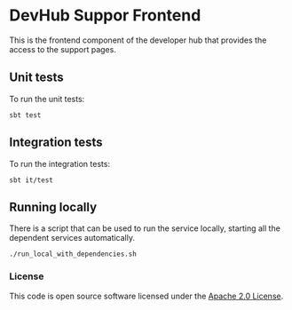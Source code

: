 
# DevHub Suppor Frontend

This is the frontend component of the developer hub that provides the access to the support pages.

## Unit tests
To run the unit tests:

```
sbt test
```


## Integration tests
To run the integration tests:

```
sbt it/test
```

## Running locally
There is a script that can be used to run the service locally, starting all the dependent services automatically.

```
./run_local_with_dependencies.sh
```

### License

This code is open source software licensed under the [Apache 2.0 License]("http://www.apache.org/licenses/LICENSE-2.0.html").